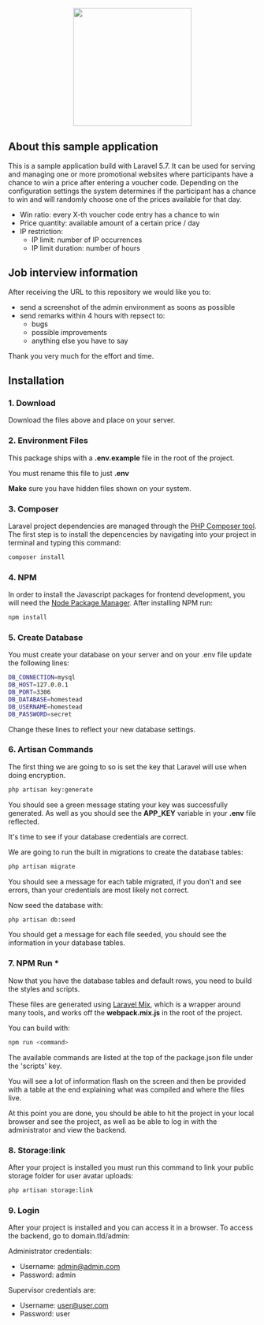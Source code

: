 <p align="center"><img src="https://www.creatingwinners.com/assets/templates/img/logo-fc.svg" width="240"></p>

## About this sample application

This is a sample application build with Laravel 5.7. It can be used for serving and managing one or more promotional websites where participants have a chance to win a price after entering a voucher code. Depending on the configuration settings the system determines if the participant has a chance to win and will randomly choose one of the prices available for that day.

- Win ratio: every X-th voucher code entry has a chance to win
- Price quantity: available amount of a certain price / day
- IP restriction:
    - IP limit: number of IP occurrences
    - IP limit duration: number of hours

## Job interview information

After receiving the URL to this repository we would like you to:

- send a screenshot of the admin environment as soons as possible
- send remarks within 4 hours with repsect to:
  - bugs
  - possible improvements
  - anything else you have to say

Thank you very much for the effort and time.


## Installation

### 1. Download
Download the files above and place on your server.

### 2. Environment Files
This package ships with a **.env.example** file in the root of the project.

You must rename this file to just **.env**

**Make** sure you have hidden files shown on your system.

### 3. Composer
Laravel project dependencies are managed through the [PHP Composer tool](http://getcomposer.org/). The first step is to install the depencencies by navigating into your project in terminal and typing this command:

``` bash
composer install
```

### 4. NPM
In order to install the Javascript packages for frontend development, you will need the [Node Package Manager](https://www.npmjs.com/). After installing NPM run:

``` bash
npm install
```

### 5. Create Database
You must create your database on your server and on your .env file update the following lines:

``` bash
DB_CONNECTION=mysql
DB_HOST=127.0.0.1
DB_PORT=3306
DB_DATABASE=homestead
DB_USERNAME=homestead
DB_PASSWORD=secret
```

Change these lines to reflect your new database settings.

### 6. Artisan Commands
The first thing we are going to so is set the key that Laravel will use when doing encryption.

``` bash
php artisan key:generate
```

You should see a green message stating your key was successfully generated. As well as you should see the **APP_KEY** variable in your **.env** file reflected.

It's time to see if your database credentials are correct.

We are going to run the built in migrations to create the database tables:

``` bash
php artisan migrate
```

You should see a message for each table migrated, if you don't and see errors, than your credentials are most likely not correct.

Now seed the database with:

``` bash
php artisan db:seed
```

You should get a message for each file seeded, you should see the information in your database tables.

### 7. NPM Run *
Now that you have the database tables and default rows, you need to build the styles and scripts.

These files are generated using [Laravel Mix](https://laravel.com/docs/5.7/mix), which is a wrapper around many tools, and works off the **webpack.mix.js** in the root of the project.

You can build with:

``` bash
npm run <command>
```

The available commands are listed at the top of the package.json file under the 'scripts' key.

You will see a lot of information flash on the screen and then be provided with a table at the end explaining what was compiled and where the files live.

At this point you are done, you should be able to hit the project in your local browser and see the project, as well as be able to log in with the administrator and view the backend.

### 8. Storage:link
After your project is installed you must run this command to link your public storage folder for user avatar uploads:

``` bash
php artisan storage:link
```

### 9. Login
After your project is installed and you can access it in a browser. To access the backend, go to domain.tld/admin:

Administrator credentials:
- Username: admin@admin.com
- Password: admin

Supervisor credentials are:
- Username: user@user.com
- Password: user
